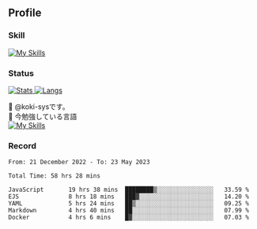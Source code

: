 ## Profile
### Skill
[![My Skills](https://skillicons.dev/icons?i=html,css,javascript,php,java,nodejs,react,bootstrap,docker,laravel,git,github,githubactions,materialui&theme=dark)](https://skillicons.dev)<br>
### Status
[![Stats](https://github-readme-stats.vercel.app/api?username=koki-sys&count_private=true&show_icons=true)
![Langs](https://github-readme-stats.vercel.app/api/top-langs/?username=koki-sys&layout=compact)](https://github.com/koki-sys)

👋 @koki-sysです。<br/>
🌱 今勉強している言語<br/>
[![My Skills](https://skillicons.dev/icons?i=typescript,react,golang&theme=dark)](https://skillicons.dev)


<!---
koki-sys/koki-sys is a ✨ special ✨ repository because its `README.md` (this file) appears on your GitHub profile.
You can click the Preview link to take a look at your changes.
--->

### Record
<!--START_SECTION:waka-->

```text
From: 21 December 2022 - To: 23 May 2023

Total Time: 58 hrs 28 mins

JavaScript       19 hrs 38 mins  ████████▒░░░░░░░░░░░░░░░░   33.59 %
EJS              8 hrs 18 mins   ███▓░░░░░░░░░░░░░░░░░░░░░   14.20 %
YAML             5 hrs 24 mins   ██▒░░░░░░░░░░░░░░░░░░░░░░   09.25 %
Markdown         4 hrs 40 mins   ██░░░░░░░░░░░░░░░░░░░░░░░   07.99 %
Docker           4 hrs 6 mins    █▓░░░░░░░░░░░░░░░░░░░░░░░   07.03 %
```

<!--END_SECTION:waka-->
